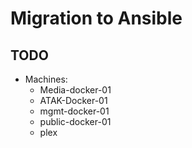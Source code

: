 # Migration to Ansible

## TODO
- Machines:
  - Media-docker-01
  - ATAK-Docker-01
  - mgmt-docker-01
  - public-docker-01
  - plex